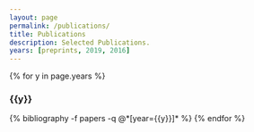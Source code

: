 ```yaml
---
layout: page
permalink: /publications/
title: Publications
description: Selected Publications.
years: [preprints, 2019, 2016]
---
```


{% for y in page.years %}
  <h3 class="year">{{y}}</h3>
  {% bibliography -f papers -q @*[year={{y}}]* %}
{% endfor %}
